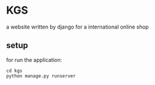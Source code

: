 # KGS
a website written by django for a international online shop 

## setup

for run the application:
```
cd kgs
python manage.py runserver 
```


